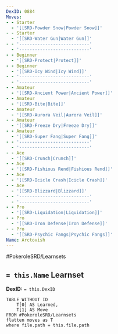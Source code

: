 ```yaml
---
DexID: 0884
Moves:
- - Starter
  - '[[SRD-Powder Snow|Powder Snow]]'
- - Starter
  - '[[SRD-Water Gun|Water Gun]]'
- - '---------------------------'
  - '---------------------------'
- - Beginner
  - '[[SRD-Protect|Protect]]'
- - Beginner
  - '[[SRD-Icy Wind|Icy Wind]]'
- - '---------------------------'
  - '---------------------------'
- - Amateur
  - '[[SRD-Ancient Power|Ancient Power]]'
- - Amateur
  - '[[SRD-Bite|Bite]]'
- - Amateur
  - '[[SRD-Aurora Veil|Aurora Veil]]'
- - Amateur
  - '[[SRD-Freeze Dry|Freeze Dry]]'
- - Amateur
  - '[[SRD-Super Fang|Super Fang]]'
- - '---------------------------'
  - '---------------------------'
- - Ace
  - '[[SRD-Crunch|Crunch]]'
- - Ace
  - '[[SRD-Fishious Rend|Fishious Rend]]'
- - Ace
  - '[[SRD-Icicle Crash|Icicle Crash]]'
- - Ace
  - '[[SRD-Blizzard|Blizzard]]'
- - '---------------------------'
  - '---------------------------'
- - Pro
  - '[[SRD-Liquidation|Liquidation]]'
- - Pro
  - '[[SRD-Iron Defense|Iron Defense]]'
- - Pro
  - '[[SRD-Psychic Fangs|Psychic Fangs]]'
Name: Arctovish
---
```


#PokeroleSRD/Learnsets

## `= this.Name` Learnset

**DexID:** `= this.DexID`

```dataview
TABLE WITHOUT ID
    T[0] AS Learned,
    T[1] AS Move
FROM #PokeroleSRD/Learnsets
flatten moves as T
where file.path = this.file.path
```
